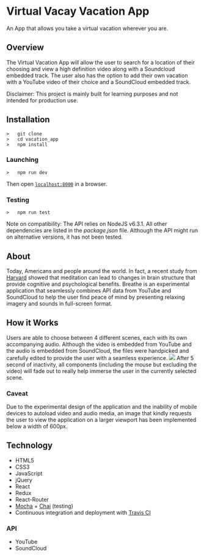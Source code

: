 # Virtual Vacay Vacation App

An App that allows you take a virtual vacation wherever you are.

## Overview

The Virtual Vacation App will allow the user to search for a location of their choosing and view a high definition
video along with a Soundcloud embedded track. The user also has the option to add their own vacation with a YouTube 
video of their choice and a SoundCloud embedded track. 

Disclaimer: This project is mainly built for learning purposes and not intended for production use.

## Installation
```
>   git clone 
>   cd vacation_app
>   npm install
```
### Launching
```
>   npm run dev
```
Then open [`localhost:8000`](http://localhost:8000) in a browser.
### Testing
```
>   npm run test
```
Note on compatibility: The API relies on NodeJS v6.3.1.  All other dependencies are listed in the _package.json_ file. Although the API might run on alternative versions, it has not been tested.

## About
Today, Americans and people around the world. In fact, a recent study from <a href="http://news.harvard.edu/gazette/story/2011/01/eight-weeks-to-a-better-brain/">Harvard</a> showed that meditation can lead to changes in brain structure that provide cognitive and psychological benefits. Breathe is an experimental application that seamlessly combines API data from YouTube and SoundCloud to help the user find peace of mind by presenting relaxing imagery and sounds in full-screen format.

## How it Works
Users are able to choose between 4 different scenes, each with its own accompanying audio. Although the video is embedded from YouTube and the audio is embedded from SoundCloud, the files were handpicked and carefully edited to provide the user with a seamless experience.
<img src="./images/breathe_wireframe.JPG">
After 5 second of inactivity, all components (including the mouse but excluding the video) will fade out to really help immerse the user in the currently selected scene.

### Caveat
Due to the experimental design of the application and the inability of mobile devices to autoload video and audio media, an image that kindly requests the user to view the application on a larger viewport has been implemented below a width of 600px.

## Technology
* HTML5
* CSS3
* JavaScript
* jQuery
* React
* Redux
* React-Router
* <a href="https://mochajs.org/">Mocha</a> + <a href="http://chaijs.com/">Chai</a> (testing)
* Continuous integration and deployment with <a href="https://travis-ci.org/">Travis CI</a>

### API
* YouTube
* SoundCloud
